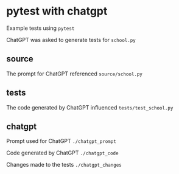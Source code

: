 # pytest with chatgpt

Example tests using `pytest`

ChatGPT was asked to generate tests for `school.py`

## source

The prompt for ChatGPT referenced `source/school.py`

## tests

The code generated by ChatGPT influenced `tests/test_school.py`

## chatgpt

Prompt used for ChatGPT `./chatgpt_prompt`

Code generated by ChatGPT `./chatgpt_code`

Changes made to the tests `./chatgpt_changes`
